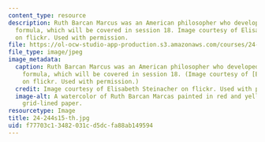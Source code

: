 ```yaml
---
content_type: resource
description: Ruth Barcan Marcus was an American philosopher who developed the Barcan
  formula, which will be covered in session 18. Image courtesy of Elisabeth Steinacher
  on flickr. Used with permission.
file: https://ol-ocw-studio-app-production.s3.amazonaws.com/courses/24-244-modal-logic-spring-2015/f77703c13482031cd5dcfa88ab149594_24-244s15-th.jpg
file_type: image/jpeg
image_metadata:
  caption: Ruth Barcan Marcus was an American philosopher who developed the Barcan
    formula, which will be covered in session 18. (Image courtesy of [Elisabeth Steinacher](https://flic.kr/p/fhBLmy)
    on flickr. Used with permission.)
  credit: Image courtesy of Elisabeth Steinacher on flickr. Used with permission.
  image-alt: A watercolor of Ruth Barcan Marcas painted in red and yellow hues on
    grid-lined paper.
resourcetype: Image
title: 24-244s15-th.jpg
uid: f77703c1-3482-031c-d5dc-fa88ab149594
---
```

